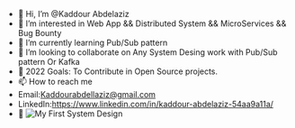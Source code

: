 - 👋 Hi, I’m @Kaddour Abdelaziz
- 👀 I’m interested in Web App && Distributed System && MicroServices && Bug Bounty
- 🌱 I’m currently learning Pub/Sub pattern
- 💞️ I’m looking to collaborate on Any System Desing work with Pub/Sub pattern Or Kafka
- 🎯  2022 Goals: To Contribute in Open Source projects.
- 📫 How to reach me 
- Email:Kaddourabdellaziz@gmail.com
- LinkedIn:https://www.linkedin.com/in/kaddour-abdelaziz-54aa9a11a/
- :pencil: ![My First System Design](https://scontent.xx.fbcdn.net/v/t1.15752-9/279341317_729717758066512_70056780422880044_n.png?stp=dst-png_s280x280&_nc_cat=111&ccb=1-6&_nc_sid=aee45a&_nc_eui2=AeFj-kEA5zNWsLNolmE79fQyuo_WN9ZWnrG6j9Y31laescHptv2JACPQbAWqvykbndMwrFsLxPu6oaW6nGNNKRRz&_nc_ohc=VqVrrXBQmI8AX-8NSL4&_nc_ad=z-m&_nc_cid=0&_nc_ht=scontent.xx&oh=03_AVK7Z1XKQrQRMha5m2kSOm52aQnjySc86bWuH5L_PfUw0Q&oe=629DD60D) 
<!---
Sukikiroi/Sukikiroi is a ✨ special ✨ repository because its `README.md` (this file) appears on your GitHub profile.
You can click the Preview link to take a look at your changes.
--->
